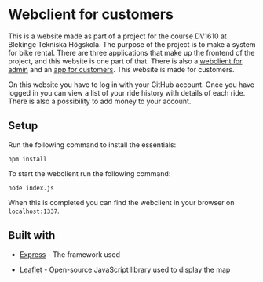 # Webclient for customers

This is a website made as part of a project for the course DV1610 at Blekinge Tekniska Högskola.
The purpose of the project is to make a system for bike rental. There are three applications that
make up the frontend of the project, and this website is one part of that. There is also a
[webclient for admin](https://github.com/gizmo10475/PatternProject/tree/main/src/frontend/webclientAdmin/webclientAdmin) 
and an [app for customers](https://github.com/gizmo10475/PatternProject/tree/main/src/frontend/app). 
This website is made for customers.

On this website you have to log in with your GitHub account. Once you have logged in you can
view a list of your ride history with details of each ride. There is also a possibility to add
money to your account.

## Setup

Run the following command to install the essentials:
```
npm install
```

To start the webclient run the following command:
```
node index.js
```

When this is completed you can find the webclient in your browser on ``localhost:1337``.

## Built with
* [Express](https://expressjs.com) - The framework used

* [Leaflet](https://leafletjs.com) - Open-source JavaScript library used to display the map